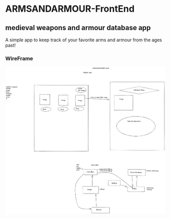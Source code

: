 # ARMSANDARMOUR-FrontEnd
## medieval weapons and armour database app 
A simple app to keep track of your favorite arms and armour from the ages past!

### WireFrame
![alt text](https://github.com/rybaier/armsandarmour-frontend/blob/main/images/basicwireframe.png)